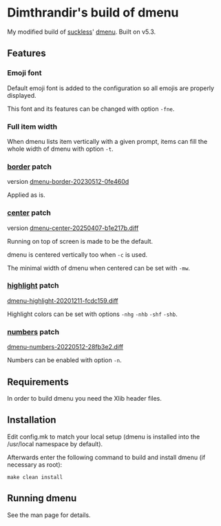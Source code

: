 # Dimthrandir's build of dmenu
My modified build of [suckless](https://suckless.org/)' [dmenu](https://tools.suckless.org/dmenu/).
Built on v5.3.

## Features

### Emoji font

Default emoji font is added to the configuration so all emojis are properly displayed.

This font and its features can be changed with option `-fne`.

### Full item width

When dmenu lists item vertically with a given prompt, items can fill the whole width of dmenu with option `-t`.

### [border](https://tools.suckless.org/dmenu/patches/border/) patch

version [dmenu-border-20230512-0fe460d](https://tools.suckless.org/dmenu/patches/border/dmenu-border-20230512-0fe460d.diff)

Applied as is.

### [center](https://tools.suckless.org/dmenu/patches/center/) patch

version [dmenu-center-20250407-b1e217b.diff](https://tools.suckless.org/dmenu/patches/center/dmenu-center-20250407-b1e217b.diff)

Running on top of screen is made to be the default.

dmenu is centered vertically too when `-c` is used.

The minimal width of dmenu when centered can be set with `-mw`.

### [highlight](https://tools.suckless.org/dmenu/patches/highlight/) patch

[dmenu-highlight-20201211-fcdc159.diff](https://tools.suckless.org/dmenu/patches/highlight/dmenu-highlight-20201211-fcdc159.diff)

Highlight colors can be set with options  `-nhg` `-nhb` `-shf` `-shb`.

### [numbers](https://tools.suckless.org/dmenu/patches/numbers/) patch

[dmenu-numbers-20220512-28fb3e2.diff](https://tools.suckless.org/dmenu/patches/numbers/dmenu-numbers-20220512-28fb3e2.diff)

Numbers can be enabled with option `-n`.

## Requirements

In order to build dmenu you need the Xlib header files.

## Installation

Edit config.mk to match your local setup (dmenu is installed into the /usr/local namespace by default).

Afterwards enter the following command to build and install dmenu (if necessary as root):

    make clean install

## Running dmenu

See the man page for details.
